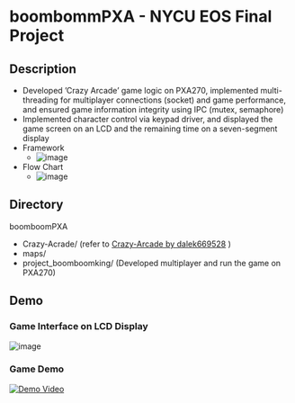 # boombommPXA - NYCU EOS Final Project
## Description
* Developed ’Crazy Arcade’ game logic on PXA270, implemented multi-threading for multiplayer connections
(socket) and game performance, and ensured game information integrity using IPC (mutex, semaphore)
* Implemented character control via keypad driver, and displayed the game screen on an LCD and the
remaining time on a seven-segment display
* Framework
  * ![image](https://github.com/tommyfufu/boombommPXA/assets/101622170/184ff313-17ef-47a8-8b4b-42632fa3784b)
* Flow Chart
  * ![image](https://github.com/tommyfufu/boombommPXA/assets/101622170/802b0db7-8972-4409-9db5-15205b30fef1)
## Directory
boomboomPXA
  - Crazy-Acrade/ (refer to [Crazy-Arcade by dalek669528](https://github.com/dalek669528/Crazy-Arcade.git) )
  - maps/
  - project_boomboomking/ (Developed multiplayer and run the game on PXA270)
## Demo
### Game Interface on LCD Display
![image](https://github.com/tommyfufu/boombommPXA/assets/101622170/433a7648-4a7f-4ec7-8456-ec6e5621b417)
### Game Demo
[![Demo Video](https://img.youtube.com/vi/M5zC7xkQcUA?si=16Zv2Cxva6Tl7yXX/hqdefault.jpg)](https://youtu.be/M5zC7xkQcUA?si=16Zv2Cxva6Tl7yXX)
